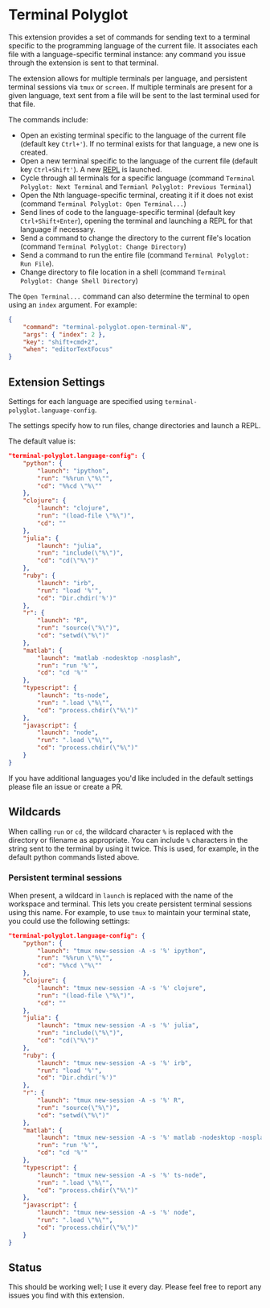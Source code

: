# Terminal Polyglot

This extension provides a set of commands for sending text to a terminal
specific to the programming language of the current file. It associates each
file with a language-specific terminal instance: any command you issue through
the extension is sent to that terminal.

The extension allows for multiple terminals per language, and persistent
terminal sessions via `tmux` or `screen`. If multiple terminals are present for
a given language, text sent from a file will be sent to the last terminal
used for that file.

The commands include:

* Open an existing terminal specific to the language of the current file (default key `Ctrl+'`). If no terminal exists for that language, a new one is created.
* Open a new terminal specific to the language of the current file (default key `Ctrl+Shift'`). A new [REPL](https://en.wikipedia.org/wiki/Read%E2%80%93eval%E2%80%93print_loop) is launched.
* Cycle through all terminals for a specific language (command `Terminal Polyglot: Next Terminal` and `Termianl Polyglot: Previous Terminal`)
* Open the Nth language-specific terminal, creating it if it does not exist (command `Terminal Polyglot: Open Terminal...`)
* Send lines of code to the language-specific terminal (default key `Ctrl+Shift+Enter`), opening the terminal and launching a REPL for that language if necessary.
* Send a command to change the directory to the current file's location (command `Terminal Polyglot: Change Directory`)
* Send a command to run the entire file (command `Terminal Polyglot: Run File`).
* Change directory to file location in a shell (command `Terminal Polyglot: Change Shell Directory`)

The `Open Terminal...` command can also determine the terminal to open using an `index` argument. For example:

```json
{
    "command": "terminal-polyglot.open-terminal-N",
    "args": { "index": 2 },
    "key": "shift+cmd+2",
    "when": "editorTextFocus"
}
```

## Extension Settings

Settings for each language are specified using `terminal-polyglot.language-config`.

The settings specify how to run files, change directories and launch a REPL.

The default value is:

```json
"terminal-polyglot.language-config": {
    "python": {
        "launch": "ipython",
        "run": "%%run \"%\"",
        "cd": "%%cd \"%\""
    },
    "clojure": {
        "launch": "clojure",
        "run": "(load-file \"%\")",
        "cd": ""
    },
    "julia": {
        "launch": "julia",
        "run": "include(\"%\")",
        "cd": "cd(\"%\")"
    },
    "ruby": {
        "launch": "irb",
        "run": "load '%'",
        "cd": "Dir.chdir('%')"
    },
    "r": {
        "launch": "R",
        "run": "source(\"%\")",
        "cd": "setwd(\"%\")"
    },
    "matlab": {
        "launch": "matlab -nodesktop -nosplash",
        "run": "run '%'",
        "cd": "cd '%'"
    },
    "typescript": {
        "launch": "ts-node",
        "run": ".load \"%\"",
        "cd": "process.chdir(\"%\")"
    },
    "javascript": {
        "launch": "node",
        "run": ".load \"%\"",
        "cd": "process.chdir(\"%\")"
    }
}
```

If you have additional languages you'd like included in the default settings
please file an issue or create a PR.

## Wildcards

When calling `run` or `cd`, the wildcard character `%` is replaced with the
directory or filename as appropriate. You can include `%` characters in the
string sent to the terminal by using it twice. This is used, for example, in the
default python commands listed above.

### Persistent terminal sessions

When present, a wildcard in `launch` is replaced with the name of the workspace
and terminal. This lets you create persistent terminal sessions using this name.
For example, to use `tmux` to maintain your terminal state, you could use the
following settings:

```json
"terminal-polyglot.language-config": {
    "python": {
        "launch": "tmux new-session -A -s '%' ipython",
        "run": "%%run \"%\"",
        "cd": "%%cd \"%\""
    },
    "clojure": {
        "launch": "tmux new-session -A -s '%' clojure",
        "run": "(load-file \"%\")",
        "cd": ""
    },
    "julia": {
        "launch": "tmux new-session -A -s '%' julia",
        "run": "include(\"%\")",
        "cd": "cd(\"%\")"
    },
    "ruby": {
        "launch": "tmux new-session -A -s '%' irb",
        "run": "load '%'",
        "cd": "Dir.chdir('%')"
    },
    "r": {
        "launch": "tmux new-session -A -s '%' R",
        "run": "source(\"%\")",
        "cd": "setwd(\"%\")"
    },
    "matlab": {
        "launch": "tmux new-session -A -s '%' matlab -nodesktop -nosplas",
        "run": "run '%'",
        "cd": "cd '%'"
    },
    "typescript": {
        "launch": "tmux new-session -A -s '%' ts-node",
        "run": ".load \"%\"",
        "cd": "process.chdir(\"%\")"
    },
    "javascript": {
        "launch": "tmux new-session -A -s '%' node",
        "run": ".load \"%\"",
        "cd": "process.chdir(\"%\")"
    }
}
```

## Status

This should be working well; I use it every day. Please feel free to report
any issues you find with this extension.
